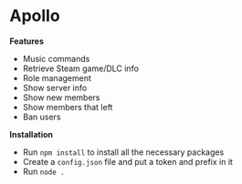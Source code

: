 # Apollo

**Features**

* Music commands
* Retrieve Steam game/DLC info
* Role management
* Show server info
* Show new members
* Show members that left
* Ban users

**Installation**

* Run `npm install` to install all the necessary packages
* Create a `config.json` file and put a token and prefix in it
* Run `node .`
